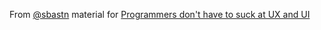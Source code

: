From [@sbastn](https://twitter.com/sbastn) material for [Programmers don't have to suck at UX and UI](https://slidr.io/sbastn/programmers-don-t-have-to-suck-at-ux-and-ui#1)
